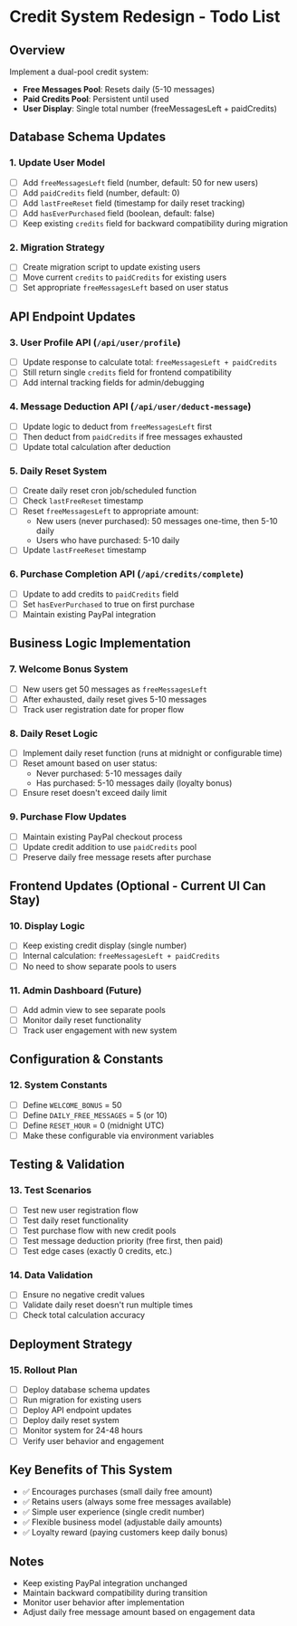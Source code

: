
# Credit System Redesign - Todo List

## Overview
Implement a dual-pool credit system:
- **Free Messages Pool**: Resets daily (5-10 messages)
- **Paid Credits Pool**: Persistent until used
- **User Display**: Single total number (freeMessagesLeft + paidCredits)

## Database Schema Updates

### 1. Update User Model
- [ ] Add `freeMessagesLeft` field (number, default: 50 for new users)
- [ ] Add `paidCredits` field (number, default: 0)
- [ ] Add `lastFreeReset` field (timestamp for daily reset tracking)
- [ ] Add `hasEverPurchased` field (boolean, default: false)
- [ ] Keep existing `credits` field for backward compatibility during migration

### 2. Migration Strategy
- [ ] Create migration script to update existing users
- [ ] Move current `credits` to `paidCredits` for existing users
- [ ] Set appropriate `freeMessagesLeft` based on user status

## API Endpoint Updates

### 3. User Profile API (`/api/user/profile`)
- [ ] Update response to calculate total: `freeMessagesLeft + paidCredits`
- [ ] Still return single `credits` field for frontend compatibility
- [ ] Add internal tracking fields for admin/debugging

### 4. Message Deduction API (`/api/user/deduct-message`)
- [ ] Update logic to deduct from `freeMessagesLeft` first
- [ ] Then deduct from `paidCredits` if free messages exhausted
- [ ] Update total calculation after deduction

### 5. Daily Reset System
- [ ] Create daily reset cron job/scheduled function
- [ ] Check `lastFreeReset` timestamp
- [ ] Reset `freeMessagesLeft` to appropriate amount:
  - New users (never purchased): 50 messages one-time, then 5-10 daily
  - Users who have purchased: 5-10 daily
- [ ] Update `lastFreeReset` timestamp

### 6. Purchase Completion API (`/api/credits/complete`)
- [ ] Update to add credits to `paidCredits` field
- [ ] Set `hasEverPurchased` to true on first purchase
- [ ] Maintain existing PayPal integration

## Business Logic Implementation

### 7. Welcome Bonus System
- [ ] New users get 50 messages as `freeMessagesLeft`
- [ ] After exhausted, daily reset gives 5-10 messages
- [ ] Track user registration date for proper flow

### 8. Daily Reset Logic
- [ ] Implement daily reset function (runs at midnight or configurable time)
- [ ] Reset amount based on user status:
  - Never purchased: 5-10 messages daily
  - Has purchased: 5-10 messages daily (loyalty bonus)
- [ ] Ensure reset doesn't exceed daily limit

### 9. Purchase Flow Updates
- [ ] Maintain existing PayPal checkout process
- [ ] Update credit addition to use `paidCredits` pool
- [ ] Preserve daily free message resets after purchase

## Frontend Updates (Optional - Current UI Can Stay)

### 10. Display Logic
- [ ] Keep existing credit display (single number)
- [ ] Internal calculation: `freeMessagesLeft + paidCredits`
- [ ] No need to show separate pools to users

### 11. Admin Dashboard (Future)
- [ ] Add admin view to see separate pools
- [ ] Monitor daily reset functionality
- [ ] Track user engagement with new system

## Configuration & Constants

### 12. System Constants
- [ ] Define `WELCOME_BONUS` = 50
- [ ] Define `DAILY_FREE_MESSAGES` = 5 (or 10)
- [ ] Define `RESET_HOUR` = 0 (midnight UTC)
- [ ] Make these configurable via environment variables

## Testing & Validation

### 13. Test Scenarios
- [ ] Test new user registration flow
- [ ] Test daily reset functionality
- [ ] Test purchase flow with new credit pools
- [ ] Test message deduction priority (free first, then paid)
- [ ] Test edge cases (exactly 0 credits, etc.)

### 14. Data Validation
- [ ] Ensure no negative credit values
- [ ] Validate daily reset doesn't run multiple times
- [ ] Check total calculation accuracy

## Deployment Strategy

### 15. Rollout Plan
- [ ] Deploy database schema updates
- [ ] Run migration for existing users
- [ ] Deploy API endpoint updates
- [ ] Deploy daily reset system
- [ ] Monitor system for 24-48 hours
- [ ] Verify user behavior and engagement

## Key Benefits of This System
- ✅ Encourages purchases (small daily free amount)
- ✅ Retains users (always some free messages available)
- ✅ Simple user experience (single credit number)
- ✅ Flexible business model (adjustable daily amounts)
- ✅ Loyalty reward (paying customers keep daily bonus)

## Notes
- Keep existing PayPal integration unchanged
- Maintain backward compatibility during transition
- Monitor user behavior after implementation
- Adjust daily free message amount based on engagement data
